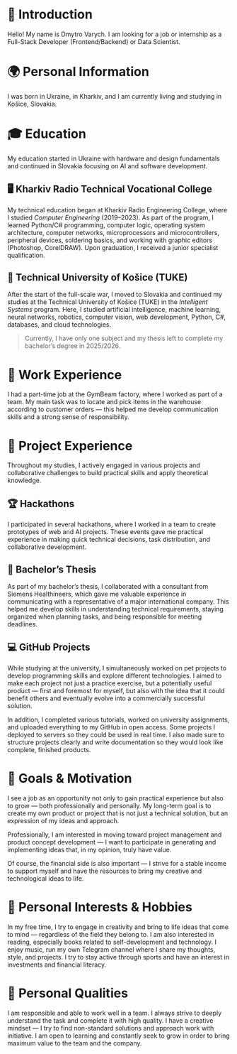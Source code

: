 # 👋 Introduction

Hello! My name is Dmytro Varych. I am looking for a job or internship as a Full-Stack Developer (Frontend/Backend) or Data Scientist.

# 🌍 Personal Information

I was born in Ukraine, in Kharkiv, and I am currently living and studying in Košice, Slovakia.

# 🎓 Education

My education started in Ukraine with hardware and design fundamentals and continued in Slovakia focusing on AI and software development.

## 🖥 Kharkiv Radio Technical Vocational College

My technical education began at Kharkiv Radio Engineering College, where I studied *Computer Engineering* (2019–2023).
As part of the program, I learned Python/C# programming, computer logic, operating system architecture, computer networks, microprocessors and microcontrollers, peripheral devices, soldering basics, and working with graphic editors (Photoshop, CorelDRAW).
Upon graduation, I received a junior specialist qualification.

## 🤖 Technical University of Košice (TUKE)

After the start of the full-scale war, I moved to Slovakia and continued my studies at the Technical University of Košice (TUKE) in the *Intelligent Systems* program.
Here, I studied artificial intelligence, machine learning, neural networks, robotics, computer vision, web development, Python, C#, databases, and cloud technologies.

> Currently, I have only one subject and my thesis left to complete my bachelor’s degree in 2025/2026.

# 💼 Work Experience

I had a part-time job at the GymBeam factory, where I worked as part of a team.
My main task was to locate and pick items in the warehouse according to customer orders — this helped me develop communication skills and a strong sense of responsibility.

# 🚀 Project Experience

Throughout my studies, I actively engaged in various projects and collaborative challenges to build practical skills and apply theoretical knowledge.

## 🏆 Hackathons

I participated in several hackathons, where I worked in a team to create prototypes of web and AI projects.
These events gave me practical experience in making quick technical decisions, task distribution, and collaborative development.

## 📔 Bachelor’s Thesis

As part of my bachelor’s thesis, I collaborated with a consultant from Siemens Healthineers, which gave me valuable experience in communicating with a representative of a major international company.
This helped me develop skills in understanding technical requirements, staying organized when planning tasks, and being responsible for meeting deadlines.

## 💻 GitHub Projects

While studying at the university, I simultaneously worked on pet projects to develop programming skills and explore different technologies.
I aimed to make each project not just a practice exercise, but a potentially useful product — first and foremost for myself, but also with the idea that it could benefit others and eventually evolve into a commercially successful solution.

In addition, I completed various tutorials, worked on university assignments, and uploaded everything to my GitHub in open access.
Some projects I deployed to servers so they could be used in real time.
I also made sure to structure projects clearly and write documentation so they would look like complete, finished products.

# 🎯 Goals & Motivation

I see a job as an opportunity not only to gain practical experience but also to grow — both professionally and personally.
My long-term goal is to create my own product or project that is not just a technical solution, but an expression of my ideas and approach.

Professionally, I am interested in moving toward project management and product concept development — I want to participate in generating and implementing ideas that, in my opinion, truly have value.

Of course, the financial side is also important — I strive for a stable income to support myself and have the resources to bring my creative and technological ideas to life.

# 🎨 Personal Interests & Hobbies

In my free time, I try to engage in creativity and bring to life ideas that come to mind — regardless of the field they belong to.
I am also interested in reading, especially books related to self-development and technology.
I enjoy music, run my own Telegram channel where I share my thoughts, style, and projects.
I try to stay active through sports and have an interest in investments and financial literacy.

# 🤝 Personal Qualities

I am responsible and able to work well in a team.
I always strive to deeply understand the task and complete it with high quality.
I have a creative mindset — I try to find non-standard solutions and approach work with initiative.
I am open to learning and constantly seek to grow in order to bring maximum value to the team and the company.